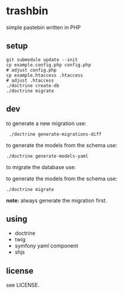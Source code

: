 # trashbin

simple pastebin written in PHP

## setup

    git submodule update --init
    cp example.config.php config.php
    # adjust config.php
    cp example.htaccess .htaccess
    # adjust .htaccess
    ./doctrine create-db
    ./doctrine migrate

## dev

to generate a new migration use:

     ./doctrine generate-migrations-diff

to generate the models from the schema use:

    ./doctrine generate-models-yaml

to migrate the database use:

to generate the models from the schema use:

    ./doctrine migrate

**note:** always generate the migration first.

## using

* doctrine
* twig
* symfony yaml component
* shjs

## license

see LICENSE.
